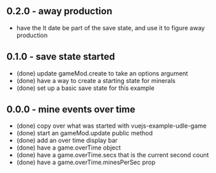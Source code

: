 
## 0.2.0 - away production
* have the lt date be part of the save state, and use it to figure away production

## 0.1.0 - save state started
* (done) update gameMod.create to take an options argument
* (done) have a way to create a starting state for minerals
* (done) set up a basic save state for this example

## 0.0.0 - mine events over time
* (done) copy over what was started with vuejs-example-udle-game
* (done) start an gameMod.update public method
* (done) add an over time display bar
* (done) have a game.overTime object
* (done) have a game.overTime.secs that is the current second count
* (done) have a game.overTime.minesPerSec prop
